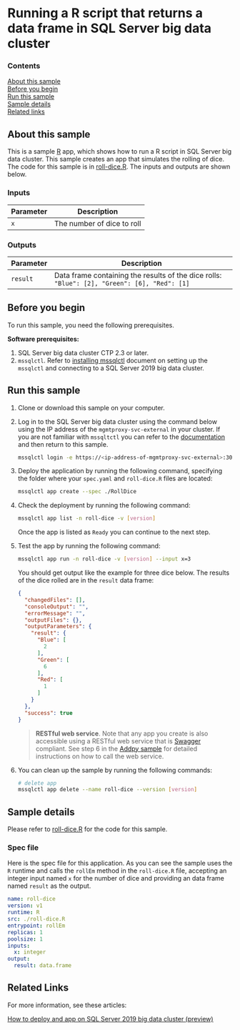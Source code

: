 # Running a R script that returns a data frame in SQL Server big data cluster

### Contents

[About this sample](#about-this-sample)<br/>
[Before you begin](#before-you-begin)<br/>
[Run this sample](#run-this-sample)<br/>
[Sample details](#sample-details)<br/>
[Related links](#related-links)<br/>

<a name=about-this-sample></a>

## About this sample

This is a sample [R](https://www.r-project.org/) app, which shows how to run a R script in SQL Server big data cluster. This sample creates an app that simulates the rolling of dice. The code for this sample is in [roll-dice.R](roll-dice.R). The inputs and outputs are shown below.

### Inputs
|Parameter|Description|
|-|-|
|`x`|The number of dice to roll|

### Outputs
|Parameter|Description|
|-|-|
|`result`|Data frame containing the results of the dice rolls: `"Blue": [2], "Green": [6], "Red": [1]`|


<a name=before-you-begin></a>

## Before you begin

To run this sample, you need the following prerequisites.

**Software prerequisites:**

1. SQL Server big data cluster CTP 2.3 or later.
2. `mssqlctl`. Refer to [installing mssqlctl](https://docs.microsoft.com/en-us/sql/big-data-cluster/deploy-install-mssqlctl?view=sqlallproducts-allversions) document on setting up the `mssqlctl` and connecting to a SQL Server 2019 big data cluster.

<a name=run-this-sample></a>

## Run this sample

1. Clone or download this sample on your computer.
2. Log in to the SQL Server big data cluster using the command below using the IP address of the `mgmtproxy-svc-external` in your cluster. If you are not familiar with `mssqltctl` you can refer to the [documentation](https://docs.microsoft.com/en-us/sql/big-data-cluster/big-data-cluster-create-apps?view=sqlallproducts-allversions) and then return to this sample.

    ```bash
    mssqlctl login -e https://<ip-address-of-mgmtproxy-svc-external>:30777 -u <user-name> -p <password>
    ```
3. Deploy the application by running the following command, specifying the folder where your `spec.yaml` and `roll-dice.R` files are located:
    ```bash
    mssqlctl app create --spec ./RollDice
    ```
4. Check the deployment by running the following command:
    ```bash
    mssqlctl app list -n roll-dice -v [version]
    ```
    Once the app is listed as `Ready` you can continue to the next step.
5. Test the app by running the following command:
    ```bash
    mssqlctl app run -n roll-dice -v [version] --input x=3
    ```
    You should get output like the example for three dice below. The results of the dice rolled are in the `result` data frame:
    ```json
    {
      "changedFiles": [],
      "consoleOutput": "",
      "errorMessage": "",
      "outputFiles": {},
      "outputParameters": {
        "result": {
          "Blue": [
            2
          ],
          "Green": [
            6
          ],
          "Red": [
            1
          ]
        }
      },
      "success": true
    }
    ```

    > **RESTful web service**. Note that any app you create is also accessible using a RESTful web service that is [Swagger](swagger.io) compliant. See step 6 in the [Addpy sample](../addpy/README.md#restapi) for detailed instructions on how to call the web service.

6. You can clean up the sample by running the following commands:
    ```bash
    # delete app
    mssqlctl app delete --name roll-dice --version [version]
    ```

<a name=sample-details></a>

## Sample details

Please refer to [roll-dice.R](roll-dice.R) for the code for this sample.

### Spec file
Here is the spec file for this application. As you can see the sample uses the `R` runtime and calls the `rollEm` method in the `roll-dice.R` file, accepting an integer input named `x` for the number of dice and providing an data frame named `result` as the output.

```yaml
name: roll-dice
version: v1
runtime: R
src: ./roll-dice.R
entrypoint: rollEm
replicas: 1
poolsize: 1
inputs:
  x: integer
output:
  result: data.frame
```

<a name=related-links></a>

## Related Links
For more information, see these articles:

[How to deploy and app on SQL Server 2019 big data cluster (preview)](https://docs.microsoft.com/en-us/sql/big-data-cluster/big-data-cluster-create-apps?view=sqlallproducts-allversions)